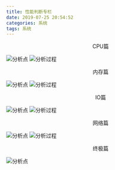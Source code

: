 ```yaml
---
title: 性能判断专栏
date: 2019-07-25 20:54:52
categories: 系统
tags: 系统
---
```


<center>CPU篇</center>

![分析点](性能判断专栏/5.png)
![分析过程](性能判断专栏/4.png)


<center>内存篇</center>

![分析点](性能判断专栏/7.png)
![分析过程](性能判断专栏/6.png)


<center>IO篇</center>

![分析点](性能判断专栏/9.png)
![分析过程](性能判断专栏/8.png)



<center>网络篇</center>

![分析点](性能判断专栏/11.png)
![分析过程](性能判断专栏/10.png)


<center>终极篇</center>

![分析点](性能判断专栏/12.png)

